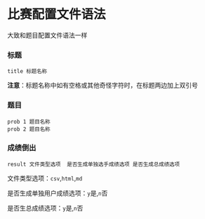 # 比赛配置文件语法

大致和题目配置文件语法一样

### 标题

```
title 标题名称
```
**注意**：标题名称中如有空格或其他奇怪字符时，在标题两边加上双引号

### 题目

```
prob 1 题目名称
prob 2 题目名称
```

### 成绩倒出

```
result 文件类型选项  是否生成单独选手成绩选项 是否生成总成绩选项
```

文件类型选项：`csv`,`html`,`md`

是否生成单独用户成绩选项：`y`是,`n`否

是否生总成绩选项：`y`是,`n`否